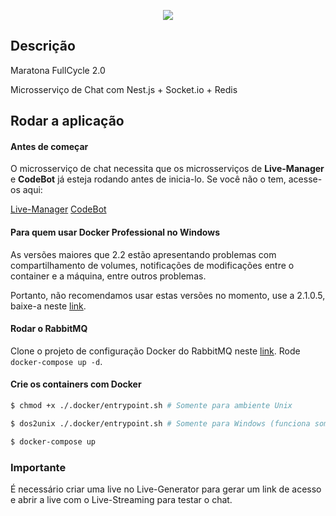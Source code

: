 <p align="center">
  <a href="http://nestjs.com/" target="blank"><img src="http://maratona.fullcycle.com.br/public/img/logo-maratona.png"/></a>
</p>

## Descrição

Maratona FullCycle 2.0

Microsserviço de Chat com Nest.js + Socket.io + Redis

## Rodar a aplicação

#### Antes de começar

O microsserviço de chat necessita que os microsserviços de **Live-Manager** e **CodeBot** já esteja rodando antes de inicia-lo.
Se você não o tem, acesse-os aqui: 

[Live-Manager](https://github.com/codeedu/maratona-streaming/micro-live-manager)
[CodeBot](https://github.com/codeedu/maratona-streaming/maratona-codebot)

#### Para quem usar Docker Professional no Windows

As versões maiores que 2.2 estão apresentando problemas com compartilhamento de volumes, notificações de modificações entre
o container e a máquina, entre outros problemas.

Portanto, não recomendamos usar estas versões no momento, use a 2.1.0.5, baixe-a neste [link](https://t.co/wK5Ai3fTfn?amp=1).

#### Rodar o RabbitMQ

Clone o projeto de configuração Docker do RabbitMQ neste [link](https://github.com/codeedu/maratona-streaming/rabbitmq.git). Rode ```docker-compose up -d```.

#### Crie os containers com Docker

```bash
$ chmod +x ./.docker/entrypoint.sh # Somente para ambiente Unix

$ dos2unix ./.docker/entrypoint.sh # Somente para Windows (funciona somente no terminal Git Bash)

$ docker-compose up
```

### Importante

É necessário criar uma live no Live-Generator para gerar um link de acesso e abrir a live com o Live-Streaming 
para testar o chat.
